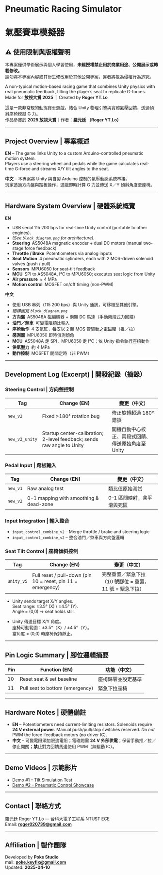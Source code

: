 # Pneumatic Racing Simulator  
# 氣壓賽車模擬器  

## ⚠ 使用限制與版權聲明

本專案僅供學術展示與個人學習使用，**未經授權禁止用於商業用途、公開展示或轉載修改。**  
請勿將本專案內容或其衍生修改用於其他公開專案，違者將視為侵權行為追究。

A non-typical motion-based racing game that combines Unity physics with real pneumatic feedback, tilting the player’s seat to replicate G-forces.  
Made for **放視大賞 2025** | Created by **Roger YT.Lo**

這是一款非常規的動態賽車遊戲，結合 Unity 物理引擎與實體氣壓回饋，透過傾斜座椅模擬 G 力。  
作品參賽於 **2025 放視大賞**｜作者：**羅元廷 （Roger YT.Lo）**

---

## Project Overview | 專案概述

**EN** – The game links Unity to a custom Arduino-controlled pneumatic motion system.  
Players use a steering wheel and pedals while the game calculates real-time G-force and streams X/Y tilt angles to the seat.

**中文** – 本專案將 Unity 與自製 Arduino 控制的氣壓動感系統串接。  
玩家透過方向盤與踏板操作，遊戲即時計算 G 力並傳送 X／Y 傾斜角度至座椅。

---

## Hardware System Overview | 硬體系統概覽

**EN**

- USB serial 115 200 bps for real-time Unity control (portable to other engines).  
- *(See `block_diagram.png` for architecture).*  
- **Steering** AS5048A magnetic encoder + dual DC motors (manual two-stage force feedback)  
- **Throttle / Brake** Potentiometers via analog inputs  
- **Seat Motion** 4 pneumatic cylinders, each with 2 MOS-driven solenoid valves (push / pull)  
- **Sensors** MPU6050 for seat-tilt feedback  
- **MCU** SPI to AS5048A, I²C to MPU6050; executes seat logic from Unity  
- **Air pressure** ≈ 4 MPa  
- **Motion control** MOSFET on/off timing (non-PWM)

**中文**

- 使用 USB 串列（115 200 bps）與 Unity 通訊，可移植至其他引擎。  
- *結構圖見 `block_diagram.png`*  
- **方向盤** AS5048A 磁編碼器 + 兩顆 DC 馬達（手動兩段式力回饋）  
- **油門／煞車** 可變電阻類比輸入  
- **座椅動作** 4 支氣缸，每支以 2 顆 MOS 管驅動之電磁閥（推／拉）  
- **感測器** MPU6050 即時偵測傾角  
- **MCU** AS5048A 走 SPI，MPU6050 走 I²C；依 Unity 指令執行座椅動作  
- **供氣壓力** 約 4 MPa  
- **動作控制** MOSFET 開關定時（非 PWM）

---

## Development Log (Excerpt) | 開發紀錄（摘錄）

### Steering Control | 方向盤控制

| Tag | Change (EN) | 變更（中文） |
|-----|-------------|-------------|
| `new_v2` | Fixed >180° rotation bug | 修正旋轉超過 180° 錯誤 |
| `new_v2_unity` | Startup center-calibration; 2-level feedback; sends raw angle to Unity | 開機自動中心校正、兩段式回饋、傳送原始角度至 Unity |

### Pedal Input | 踏板輸入

| Tag | Change (EN) | 變更（中文） |
|-----|-------------|-------------|
| `new_v1` | Raw analog test | 類比值原始測試 |
| `new_v2` | 0-1 mapping with smoothing & dead-zone | 0–1 區間映射，含平滑與死區 |

### Input Integration | 輸入整合
- `input_control_combine_v2` – Merge throttle / brake and steering logic  
- `input_control_combine_v2` – 整合油門／煞車與方向盤邏輯  

### Seat Tilt Control | 座椅傾斜控制

| Tag | Change (EN) | 變更（中文） |
|-----|-------------|-------------|
| `unity_v5` | Full reset / pull-down (pin 10 = reset, pin 11 = emergency) | 完整重置／緊急下拉（10 號腳位 = 重置，11 號 = 緊急下拉） |

- Unity sends target X/Y angles.  
  Seat range: ±3.5° (X) / ±4.5° (Y).  
  Angle = (0,0) → seat holds still.

- Unity 傳送目標 X/Y 角度。  
  座椅可動範圍：±3.5°（X）/ ±4.5°（Y）。  
  當角度 = (0,0) 時座椅保持靜止。

---

## Pin Logic Summary | 腳位邏輯摘要

| Pin | Function (EN)                    | 功能（中文）               |
|-----|----------------------------------|----------------------------|
| 10  | Reset seat & set baseline        | 座椅歸零並設定基準         |
| 11  | Pull seat to bottom (emergency)  | 緊急下拉座椅               |

---

## Hardware Notes | 硬體備註

- **EN** – Potentiometers need current-limiting resistors. Solenoids require **24 V external power**. Manual push/pull/stop switches reserved. *Do not* PWM the force-feedback motors (no driver IC).  
- **中文** – 可變電阻須加限流電阻；電磁閥需 **24 V 外部供電**；保留手動推／拉／停止開關；**禁止**對力回饋馬達使用 PWM（無驅動 IC）。

---

## Demo Videos | 示範影片

- [Demo #1 – Tilt Simulation Test](https://youtu.be/FYp6wUs9AmY)  
- [Demo #2 – Pneumatic Control Showcase](https://youtu.be/WBgIm44x_N4)

---

## Contact | 聯絡方式

羅元廷 Roger YT.Lo — 台科大電子工程系 NTUST ECE  
Email: **roger020739@gmail.com**

---

## Affiliation | 製作團隊

Developed by **Poke Studio**  
mail: **poke.keyfix@gmail.com**  
Updated: **2025-04-10**
